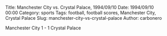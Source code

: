 Title: Manchester City vs. Crystal Palace, 1994/09/10
Date: 1994/09/10 00:00
Category: sports
Tags: football, football scores, Manchester City, Crystal Palace
Slug: manchester-city-vs-crystal-palace
Author: carbonero


Manchester City 1 - 1 Crystal Palace
